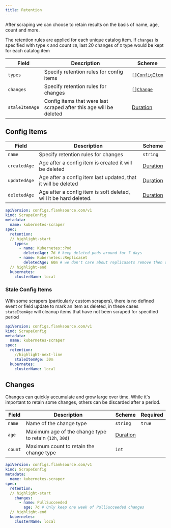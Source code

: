```yaml
---
title: Retention
---
```


After scraping we can choose to retain results on the basis of name, age, count and more.

The retention rules are applied for each unique catalog item. If `changes` is specified with type `X` and count `20`, last 20 changes of `X` type would be kept for each catalog item

| Field          | Description                                                  | Scheme                                |
| -------------- | ------------------------------------------------------------ | ------------------------------------- |
| `types`        | Specify retention rules for config items                     | [`[]ConfigItem`](#config-items)    |
| `changes`      | Specify retention rules for changes                          | [`[]Change`](#changes)    |
| `staleItemAge` | Config items that were last scraped after this age will be deleted | [Duration](/reference/types#duration) |

## Config Items


| Field        | Description                                                  | Scheme                                |
| ------------ | ------------------------------------------------------------ | ------------------------------------- |
| `name`       | Specify retention rules for changes                          | `string`                              |
| `createdAge` | Age after a config item is created it will be deleted        | [Duration](/reference/types#duration) |
| `updatedAge` | Age after a config item last updated, that it will be deleted | [Duration](/reference/types#duration) |
| `deletedAge` | Age after a config item is soft deleted, will it be hard deleted. | [Duration](/reference/types#duration) |

```yaml title="kubernetes-scraper.yaml"
apiVersion: configs.flanksource.com/v1
kind: ScrapeConfig
metadata:
  name: kubernetes-scraper
spec:
  retention:
  // highlight-start
    types:
      - name: Kubernetes::Pod
        deletedAge: 7d # keep deleted pods around for 7 days
      - name: Kubernetes::Replicaset
        deletedAge: 60m # we don't care about replicasets remove then quickly
  // highlight-end
  kubernetes:
    clusterName: local
```

### Stale Config Items

With some scrapers (particularly custom scrapers), there is no defined event or field update to mark an item as deleted, in these cases `stateItemAge` will cleanup items that have not been scraped for specified period

```yaml title="kubernetes-scraper.yaml"
apiVersion: configs.flanksource.com/v1
kind: ScrapeConfig
metadata:
  name: kubernetes-scraper
spec:
  retention:
  	//highlight-next-line
    staleItemAge: 30m
  kubernetes:
    clusterName: local
```


## Changes

Changes can quickly accumulate and grow large over time. While it's important to retain some changes, others can be discarded after a period.


| Field   | Description                                             | Scheme                                | Required |
| ------- | ------------------------------------------------------- | ------------------------------------- | -------- |
| `name`  | Name of the change type                                 | `string`                              | `true`   |
| `age`   | Maximum age of the change type to retain (`12h`, `30d`) | [Duration](/reference/types#duration) |          |
| `count` | Maximum count to retain the change type                 | `int`                                 |          |

```yaml title="kubernetes-scraper.yaml"
apiVersion: configs.flanksource.com/v1
kind: ScrapeConfig
metadata:
  name: kubernetes-scraper
spec:
  retention:
  // highlight-start
    changes:
      - name: PullSucceeded
        age: 7d # Only keep one week of PullSucceeded changes
  // highlight-end
  kubernetes:
    clusterName: local
```


